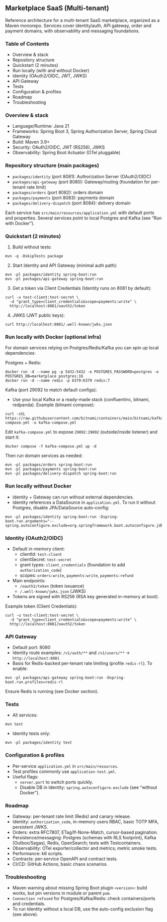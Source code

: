 ## Marketplace SaaS (Multi-tenant)

Reference architecture for a multi-tenant SaaS marketplace, organized as a Maven monorepo. Services cover identity/auth, API gateway, order and payment domains, with observability and messaging foundations.

### Table of Contents
- Overview & stack
- Repository structure
- Quickstart (2 minutes)
- Run locally (with and without Docker)
- Identity (OAuth2/OIDC, JWT, JWKS)
- API Gateway
- Tests
- Configuration & profiles
- Roadmap
- Troubleshooting

### Overview & stack
- Language/Runtime: Java 21
- Frameworks: Spring Boot 3, Spring Authorization Server, Spring Cloud Gateway
- Build: Maven 3.9+
- Security: OAuth2/OIDC, JWT (RS256), JWKS
- Observability: Spring Boot Actuator (OTel pluggable)

### Repository structure (main packages)
- `packages/identity` (port 8081): Authorization Server (OAuth2/OIDC)
- `packages/api-gateway` (port 8080): Gateway/routing (foundation for per-tenant rate limit)
- `packages/orders` (port 8082): orders domain
- `packages/payments` (port 8083): payments domain
- `packages/delivery-dispatch` (port 8084): delivery domain

Each service has `src/main/resources/application.yml` with default ports and properties. Several services point to local Postgres and Kafka (see “Run with Docker”).

### Quickstart (2 minutes)
1) Build without tests:
```
mvn -q -DskipTests package
```
2) Start Identity and API Gateway (minimal auth path):
```
mvn -pl packages/identity spring-boot:run
mvn -pl packages/api-gateway spring-boot:run
```
3) Get a token via Client Credentials (Identity runs on 8081 by default):
```
curl -u test-client:test-secret \
  -d "grant_type=client_credentials&scope=payments:write" \
  http://localhost:8081/oauth2/token
```
4) JWKS (JWT public keys):
```
curl http://localhost:8081/.well-known/jwks.json
```

### Run locally with Docker (optional infra)
For domain services relying on Postgres/Redis/Kafka you can spin up local dependencies:

Postgres + Redis:
```
docker run -d --name pg -p 5432:5432 -e POSTGRES_PASSWORD=postgres -e POSTGRES_DB=marketplace postgres:16
docker run -d --name redis -p 6379:6379 redis:7
```

Kafka (port 29092 to match default configs):
- Use your local Kafka or a ready-made stack (confluentinc, bitnami, redpanda). Example (bitnami compose):
```
curl -sSL https://raw.githubusercontent.com/bitnami/containers/main/bitnami/kafka/docker-compose.yml -o kafka-compose.yml
```
Edit `kafka-compose.yml` to expose `29092:29092` (outside/inside listener) and start it:
```
docker compose -f kafka-compose.yml up -d
```

Then run domain services as needed:
```
mvn -pl packages/orders spring-boot:run
mvn -pl packages/payments spring-boot:run
mvn -pl packages/delivery-dispatch spring-boot:run
```

### Run locally without Docker
- Identity + Gateway can run without external dependencies.
- Identity references a DataSource in `application.yml`. To run it without Postgres, disable JPA/DataSource auto-config:
```
mvn -pl packages/identity spring-boot:run -Dspring-boot.run.arguments="--spring.autoconfigure.exclude=org.springframework.boot.autoconfigure.jdbc.DataSourceAutoConfiguration,org.springframework.boot.autoconfigure.orm.jpa.HibernateJpaAutoConfiguration"
```

### Identity (OAuth2/OIDC)
- Default in-memory client:
  - clientId: `test-client`
  - clientSecret: `test-secret`
  - grant types: `client_credentials` (foundation to add `authorization_code`)
  - scopes: `orders:write`, `payments:write`, `payments:refund`
- Main endpoints:
  - `/oauth2/token` (token issuance)
  - `/.well-known/jwks.json` (JWKS)
- Tokens are signed with RS256 (RSA key generated in-memory at boot).

Example token (Client Credentials):
```
curl -u test-client:test-secret \
  -d "grant_type=client_credentials&scope=payments:write" \
  http://localhost:8081/oauth2/token
```

### API Gateway
- Default port: 8080
- Identity route examples: `/v1/auth/**` and `/v1/users/**` → `http://localhost:8081`
- Basis for Redis-backed per-tenant rate limiting (profile `redis-rl`). To enable:
```
mvn -pl packages/api-gateway spring-boot:run -Dspring-boot.run.profiles=redis-rl
```
Ensure Redis is running (see Docker section).

### Tests
- All services:
```
mvn test
```
- Identity tests only:
```
mvn -pl packages/identity test
```

### Configuration & profiles
- Per-service `application.yml` in `src/main/resources`.
- Test profiles commonly use `application-test.yml`.
- Useful flags:
  - `server.port` to switch ports quickly.
  - Disable DB in Identity: `spring.autoconfigure.exclude` (see “without Docker”).

### Roadmap
- Gateway: per-tenant rate limit (Redis) and canary release.
- Identity: `authorization_code`, in-memory users RBAC, basic TOTP MFA, persistent JWKS.
- Orders: extra RFC7807, ETag/If-None-Match, cursor-based pagination.
- Persistence/messaging: Postgres (schemas with RLS footprint), Kafka (Outbox/Sagas), Redis, OpenSearch; tests with Testcontainers.
- Observability: OTel exporter/collector and metrics; metric smoke tests.
- Performance: k6 scripts.
- Contracts: per-service OpenAPI and contract tests.
- CI/CD: GitHub Actions; basic chaos scenarios.

### Troubleshooting
- Maven warning about missing Spring Boot plugin `<version>`: build works, but pin versions in module or parent `pom`.
- `Connection refused` for Postgres/Kafka/Redis: check containers/ports and credentials.
- To run Identity without a local DB, use the auto-config exclusion flag (see above).

